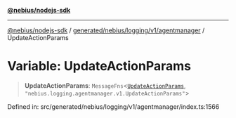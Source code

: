 [**@nebius/nodejs-sdk**](../../../../../../README.md)

***

[@nebius/nodejs-sdk](../../../../../../README.md) / [generated/nebius/logging/v1/agentmanager](../README.md) / UpdateActionParams

# Variable: UpdateActionParams

> **UpdateActionParams**: `MessageFns`\<[`UpdateActionParams`](../interfaces/UpdateActionParams.md), `"nebius.logging.agentmanager.v1.UpdateActionParams"`\>

Defined in: src/generated/nebius/logging/v1/agentmanager/index.ts:1566
